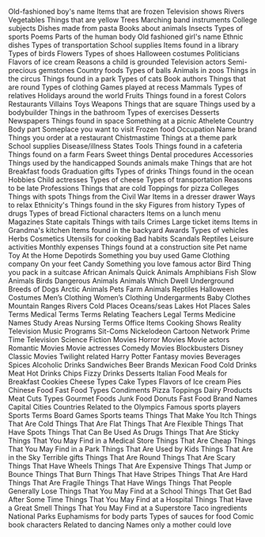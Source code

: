Old-fashioned boy's name
Items that are frozen
Television shows
Rivers
Vegetables
Things that are yellow
Trees
Marching band instruments
College subjects
Dishes made from pasta
Books about animals
Insects
Types of sports
Poems
Parts of the human body
Old fashioned girl's name
Ethnic dishes
Types of transportation
School supplies
Items found in a library
Types of birds
Flowers
Types of shoes
Halloween costumes
Politicians
Flavors of ice cream
Reasons a child is grounded
Television actors
Semi-precious gemstones
Country foods
Types of balls
Animals in zoos
Things in the circus
Things found in a park
Types of cats
Book authors
Things that are round
Types of clothing
Games played at recess
Mammals
Types of relatives
Holidays around the world
Fruits
Things found in a forest
Colors
Restaurants
Villains
Toys
Weapons
Things that are square
Things used by a bodybuilder
Things in the bathroom
Types of exercises
Desserts
Newspapers
Things found in space
Something at a picnic
Athelete
Country
Body part
Someplace you want to visit
Frozen food
Occupation
Name brand
Things you order at a restaurant
Chistmastime
Things at a theme park
School supplies
Disease/illness
States
Tools
Things found in a cafeteria
Things found on a farm
Fears
Sweet things
Dental procedures
Accessories
Things used by the handicapped
Sounds animals make
Things that are hot
Breakfast foods
Graduation gifts
Types of drinks
Things found in the ocean
Hobbies
Child actresses
Types of cheese
Types of transportation
Reasons to be late
Professions
Things that are cold
Toppings for pizza
Colleges
Things with spots
Things from the Civil War
Items in a dresser drawer
Ways to relax
Ethnicity's
Things found in the sky
Figures from history
Types of drugs
Types of bread
Fictional characters
Items on a lunch menu
Magazines
State capitals
Things with tails
Crimes
Large ticket items
Items in Grandma's kitchen
Items found in the backyard
Awards
Types of vehicles
Herbs
Cosmetics
Utensils for cooking
Bad habits
Scandals
Reptiles
Leisure activities
Monthly expenses
Things found at a construction site
Pet name
Toy
At the Home Depotirds
Something you buy used
Game
Clothing company
On your feet
Candy
Something you love
famous actor
Bird
Thing you pack in a suitcase
African Animals
Quick Animals
Amphibians
Fish
Slow Animals
Birds
Dangerous Animals
Animals Which Dwell Underground
Breeds of Dogs
Arctic Animals
Pets
Farm Animals
Reptiles
Halloween Costumes
Men’s Clothing
Women’s Clothing
Undergarments
Baby Clothes
Mountain Ranges
Rivers
Cold Places
Oceans/seas
Lakes
Hot Places
Sales Terms
Medical Terms
Terms Relating Teachers
Legal Terms
Medicine Names
Study Areas
Nursing Terms
Office Items
Cooking Shows
Reality Television
Music Programs
Sit-Coms
Nickelodeon
Cartoon Network
Prime Time Television
Science Fiction Movies
Horror Movies
Movie actors
Romantic Movies
Movie actresses
Comedy Movies
Blockbusters
Disney
Classic Movies
Twilight related
Harry Potter
Fantasy movies
Beverages
Spices
Alcoholic Drinks
Sandwiches
Beer Brands
Mexican Food
Cold Drinks
Meat
Hot Drinks
Chips
Fizzy Drinks
Desserts
Italian Food
Meals for Breakfast
Cookies
Cheese Types
Cake Types
Flavors of Ice cream
Pies
Chinese Food
Fast Food Types
Condiments
Pizza Toppings
Dairy Products
Meat Cuts Types
Gourmet Foods
Junk Food
Donuts
Fast Food Brand Names
Capital Cities
Countries
Related to the Olympics
Famous sports players
Sports Terms
Board Games
Sports teams
Things That Make You Itch
Things That Are Cold
Things That Are Flat
Things That Are Flexible
Things That Have Spots
Things That Can Be Used As Drugs
Things That Are Sticky
Things That You May Find in a Medical Store
Things That Are Cheap
Things That You May Find in a Park
Things That Are Used by Kids
Things That Are in the Sky
Terrible gifts
Things That Are Round
Things That Are Scary
Things That Have Wheels
Things That Are Expensive
Things That Jump or Bounce
Things That Burn
Things That Have Stripes
Things That Are Hard
Things That Are Fragile
Things That Have Wings
Things That People Generally Lose
Things That You May Find at a School
Things That Get Bad After Some Time
Things That You May Find at a Hospital
Things That Have a Great Smell
Things That You May Find at a Superstore
Taco ingredients
National Parks
Euphamisms for body parts
Types of sauces for food
Comic book characters
Related to dancing
Names only a mother could love
